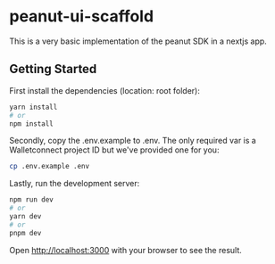 # peanut-ui-scaffold
This is a very basic implementation of the peanut SDK in a nextjs app. 

## Getting Started

First install the dependencies (location: root folder):

```bash
yarn install
# or
npm install
```

Secondly, copy the .env.example to .env. The only required var is a Walletconnect project ID but we've provided one for you:

```bash
cp .env.example .env
```

Lastly, run the development server:

```bash
npm run dev
# or
yarn dev
# or
pnpm dev
```

Open [http://localhost:3000](http://localhost:3000) with your browser to see the result.
